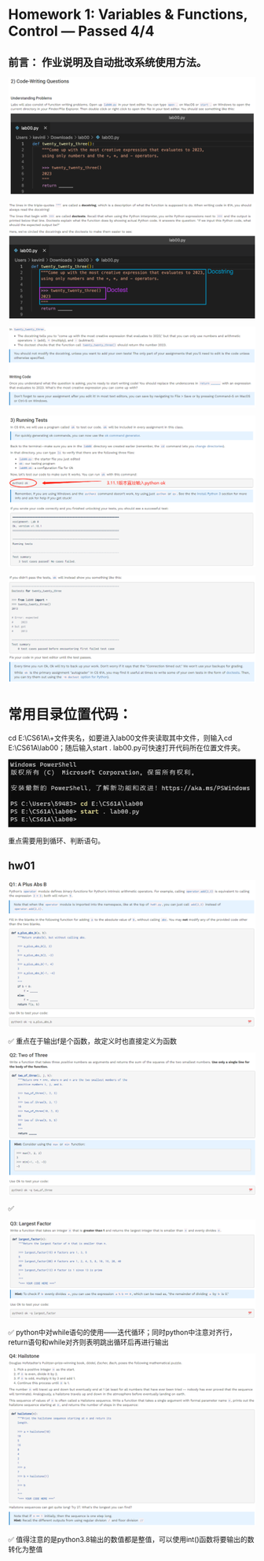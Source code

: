 # Homework 1: Variables & Functions, Control — Passed 4/4

## **前言：** 作业说明及自动批改系统使用方法。

![](image/1675824063968_dvA8n8IxEG.png)

![](image/1675824087829_cC1pfs4z_9.png)

![](image/1675824109577_kTYbInKHz4.png)

![](image/1675824179094_FQwZsWsf2G.png)

![](image/1675824245315_4JbdwNx8TK.png)

# **常用目录位置代码：**

&#x20;cd E:\CS61A\\+文件夹名，如要进入lab00文件夹读取其中文件，则输入cd E:\CS61A\lab00；随后输入start . lab00.py可快速打开代码所在位置文件夹。

![](image/1675824815819_K7j3dPbr-u.png)

重点需要用到循环、判断语句。

## hw01

![](image/1676188743821_QxeenDd_Sv.png)

✅ 重点在于输出f是个函数，故定义时也直接定义为函数

![](image/1676188817999_RB1WR4OlGJ.png)

✅

![](image/1676188868677_5hfEAPiaix.png)

✅ python中对while语句的使用——迭代循环；同时python中注意对齐行，return语句和while对齐则表明跳出循环后再进行输出

![](image/1676189759882_2_LJvIMe55.png)

✅ 值得注意的是python3.8输出的数值都是整值，可以使用int()函数将要输出的数转化为整值
